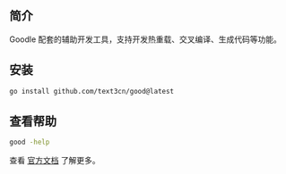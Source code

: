 ## 简介
Goodle 配套的辅助开发工具，支持开发热重载、交叉编译、生成代码等功能。
 
## 安装
```bash
go install github.com/text3cn/good@latest
```
## 查看帮助
```bash
good -help
```
查看 [官方文档](http://goodle.text3.cn/docs/good-tool/install/) 了解更多。